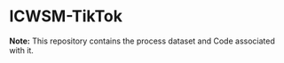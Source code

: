 # ICWSM-TikTok

**Note:** This repository contains the process dataset and Code associated with it.
